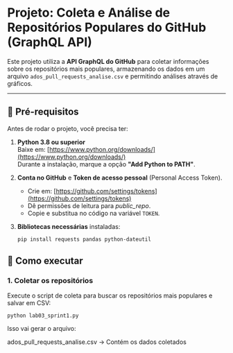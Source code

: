 # Projeto: Coleta e Análise de Repositórios Populares do GitHub (GraphQL API)

Este projeto utiliza a **API GraphQL do GitHub** para coletar informações sobre os repositórios mais populares, armazenando os dados em um arquivo `ados_pull_requests_analise.csv` e permitindo análises através de gráficos.

---

## 🔧 Pré-requisitos

Antes de rodar o projeto, você precisa ter:

1. **Python 3.8 ou superior**  
   Baixe em: [https://www.python.org/downloads/](https://www.python.org/downloads/)  
   Durante a instalação, marque a opção **"Add Python to PATH"**.

2. **Conta no GitHub** e **Token de acesso pessoal** (Personal Access Token).  
   - Crie em: [https://github.com/settings/tokens](https://github.com/settings/tokens)  
   - Dê permissões de leitura para *public_repo*.  
   - Copie e substitua no código na variável `TOKEN`.

3. **Bibliotecas necessárias** instaladas:
   ```bash
   pip install requests pandas python-dateutil

## 🚀 Como executar

### 1. Coletar os repositórios

Execute o script de coleta para buscar os repositórios mais populares e salvar em CSV:

```
python lab03_sprint1.py
```

Isso vai gerar o arquivo:

ados_pull_requests_analise.csv → Contém os dados coletados






